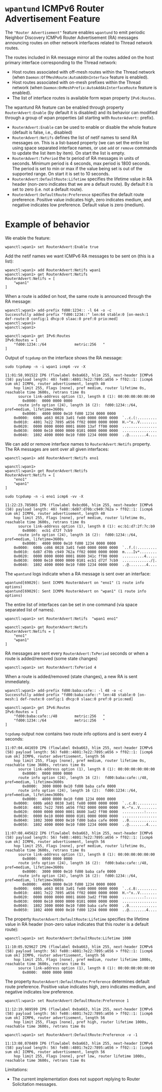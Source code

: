 # `wpantund` ICMPv6 Router Advertisement Feature #

The `"Router Advertisement"` feature enables `wpantund` to emit periodic Neighbor Discovery ICMPv6 Router Advertisement (RA) messages announcing routes on other network interfaces related to Thread network routes.

The routes included in RA message mirror all the routes added on the host primary interface corresponding to the Thread network:
- Host routes associated with off-mesh routes within the Thread network (when `Daemon:OffMeshRoute:AutoAddOnInterface` feature is enabled).
- Host routes associated with on-mesh prefixes within the Thread network (when `Daemon:OnMeshPrefix:AutoAddAsInterfaceRoute` feature is enabled).
- The list of interface routes is available form wpan property `IPv6:Routes`.

The wpantund RA feature can be enabled through property `RouterAdvert:Enable` (by default it is disabled) and its behavior can modified through a group of wpan properties (all starting with `RouterAdvert:` prefix).

- `RouterAdvert:Enable` can be used to enable or disable the whole feature (default is false, i.e., disabled)
- `RouterAdvert:Netifs` defines the list of netif names to send RA messages on. This is a list-based property (we can set the entire list using space separated interface names, or use `add` or `remove` commands to update the list item by item). On start the list is empty.
- `RouterAdvert:TxPeriod` the tx period of RA messages in units of seconds. Minimum period is 4 seconds, max period is 1800 seconds. The period is set to min or max if the value being set is out of the supported range. On start it is set to 10 seconds.
- `RouterAdvert:DefaultRoute:Lifetime` specifies the lifetime value in RA header (non-zero indicates that we are a default route). By default it is set to zero (i.e. not a default route).
- `RouterAdvert:DefaultRoute:Preference` specifies the default route preference. Positive value indicates high, zero indicates medium, and negative indicates low preference. Default value is zero (medium).

# Example of behavior

We enable the feature:

	wpanctl:wpan1> set RouterAdvert:Enable true

Add the netif names we want ICMPv6 RA messages to be sent on (this is a list):

	wpanctl:wpan1> add RouterAdvert:Netifs wpan1
	wpanctl:wpan1> get RouterAdvert:Netifs
	RouterAdvert:Netifs = [
		"wpan1"
	]

When a route is added on host, the same route is announced through the RA message:

	wpanctl:wpan1> add-prefix fd00:1234:: -l 64 -o -c
	Successfully added prefix "fd00:1234::" len:64 stable:0 [on-mesh:1 def-route:0 config:1 dhcp:0 slaac:0 pref:0 prio:med]
	wpanctl:wpan1>
	wpanctl:wpan1>

	wpanctl:wpan1> get IPv6:Routes
	IPv6:Routes = [
		"fd00:1234::/64             metric:256   "
	]

Output of `tcpdump` on the interface shows the RA message:

	sudo tcpdump -n -i wpan1 icmp6 -vv -X

	11:01:58.991522 IP6 (flowlabel 0xba663, hlim 255, next-header ICMPv6 (58) payload length: 40) fe80::4801:7e22:7895:a656 > ff02::1: [icmp6 sum ok] ICMP6, router advertisement, length 40
		hop limit 255, Flags [none], pref medium, router lifetime 0s, reachable time 3600s, retrans time 0s
		  source link-address option (1), length 8 (1): 00:00:00:00:00:00
		    0x0000:  0000 0000 0000
		  route info option (24), length 16 (2):  fd00:1234::/64, pref=medium, lifetime=3600s
		    0x0000:  4000 0000 0e10 fd00 1234 0000 0000
		0x0000:  600b a663 0028 3a01 fe80 0000 0000 0000  `..c.(:.........
		0x0010:  4801 7e22 7895 a656 ff02 0000 0000 0000  H.~"x..V........
		0x0020:  0000 0000 0000 0001 8600 13af ff00 0000  ................
		0x0030:  0000 0e10 0000 0000 0101 0000 0000 0000  ................
		0x0040:  1802 4000 0000 0e10 fd00 1234 0000 0000  ..@........4....

We can add or remove interface names to `RouterAdvert:Netifs` property. The RA messages are sent over all given interfaces:

	wpanctl:wpan1> add RouterAdvert:Netifs eno1

	wpanctl:wpan1>
	wpanctl:wpan1> get RouterAdvert:Netifs
	RouterAdvert:Netifs = [
		"eno1"
		"wpan1"
	]

	sudo tcpdump -n -i eno1 icmp6 -vv -X

	11:22:23.785865 IP6 (flowlabel 0xbcd66, hlim 255, next-header ICMPv6 (58) payload length: 40) fe80::6d87:d70b:c949:762a > ff02::1: [icmp6 sum ok] ICMP6, router advertisement, length 40
		hop limit 255, Flags [none], pref medium, router lifetime 0s, reachable time 3600s, retrans time 0s
		  source link-address option (1), length 8 (1): ec:b1:d7:2f:7c:b9
		    0x0000:  ecb1 d72f 7cb9
		  route info option (24), length 16 (2):  fd00:1234::/64, pref=medium, lifetime=3600s
		    0x0000:  4000 0000 0e10 fd00 1234 0000 0000
		0x0000:  600b cd66 0028 3a01 fe80 0000 0000 0000  `..f.(:.........
		0x0010:  6d87 d70b c949 762a ff02 0000 0000 0000  m....Iv*........
		0x0020:  0000 0000 0000 0001 8600 341c ff00 0000  ..........4.....
		0x0030:  0000 0e10 0000 0000 0101 ecb1 d72f 7cb9  ............./|.
		0x0040:  1802 4000 0000 0e10 fd00 1234 0000 0000  ..@........4....

The `wpantund` logs indicate when a RA message is sent over an interface:

	wpantund[69029]: Sent ICMP6 RouterAdvert on "eno1" (1 route info options)
	wpantund[69029]: Sent ICMP6 RouterAdvert on "wpan1" (1 route info options)

The entire list of interfaces can be set in one command (via space separated list of names).

	wpanctl:wpan1> set RouterAdvert:Netifs  "wpan1 eno1"

	wpanctl:wpan1> get RouterAdvert:Netifs
	RouterAdvert:Netifs = [
		"eno1"
		"wpan1"
	]

RA messages are sent every `RouterAdvert:TxPeriod` seconds or when a route is added/removed (some state changes)

	wpanctl:wpan1> set RouterAdvert:TxPeriod 4

When a route is added/removed (state changes), a new RA is sent immediately.

	wpanctl:wpan1> add-prefix fd00:baba:cafe:: -l 48 -o -c
	Successfully added prefix "fd00:baba:cafe::" len:48 stable:0 [on-mesh:1 def-route:0 config:1 dhcp:0 slaac:0 pref:0 prio:med]

	wpanctl:wpan1> get IPv6:Routes
	IPv6:Routes = [
		"fd00:baba:cafe::/48        metric:256   "
		"fd00:1234::/64             metric:256   "
	]

`tcpdump` output now contains two route info options and is sent every 4 seconds:

	11:07:04.441659 IP6 (flowlabel 0xba663, hlim 255, next-header ICMPv6 (58) payload length: 56) fe80::4801:7e22:7895:a656 > ff02::1: [icmp6 sum ok] ICMP6, router advertisement, length 56
		hop limit 255, Flags [none], pref medium, router lifetime 0s, reachable time 3600s, retrans time 0s
		  source link-address option (1), length 8 (1): 00:00:00:00:00:00
		    0x0000:  0000 0000 0000
		  route info option (24), length 16 (2):  fd00:baba:cafe::/48, pref=medium, lifetime=3600s
		    0x0000:  3000 0000 0e10 fd00 baba cafe 0000
		  route info option (24), length 16 (2):  fd00:1234::/64, pref=medium, lifetime=3600s
		    0x0000:  4000 0000 0e10 fd00 1234 0000 0000
		0x0000:  600b a663 0038 3a01 fe80 0000 0000 0000  `..c.8:.........
		0x0010:  4801 7e22 7895 a656 ff02 0000 0000 0000  H.~"x..V........
		0x0020:  0000 0000 0000 0001 8600 3ad2 ff00 0000  ..........:.....
		0x0030:  0000 0e10 0000 0000 0101 0000 0000 0000  ................
		0x0040:  1802 3000 0000 0e10 fd00 baba cafe 0000  ..0.............
		0x0050:  1802 4000 0000 0e10 fd00 1234 0000 0000  ..@........4....

	11:07:08.445622 IP6 (flowlabel 0xba663, hlim 255, next-header ICMPv6 (58) payload length: 56) fe80::4801:7e22:7895:a656 > ff02::1: [icmp6 sum ok] ICMP6, router advertisement, length 56
		hop limit 255, Flags [none], pref medium, router lifetime 0s, reachable time 3600s, retrans time 0s
		  source link-address option (1), length 8 (1): 00:00:00:00:00:00
		    0x0000:  0000 0000 0000
		  route info option (24), length 16 (2):  fd00:baba:cafe::/48, pref=medium, lifetime=3600s
		    0x0000:  3000 0000 0e10 fd00 baba cafe 0000
		  route info option (24), length 16 (2):  fd00:1234::/64, pref=medium, lifetime=3600s
		    0x0000:  4000 0000 0e10 fd00 1234 0000 0000
		0x0000:  600b a663 0038 3a01 fe80 0000 0000 0000  `..c.8:.........
		0x0010:  4801 7e22 7895 a656 ff02 0000 0000 0000  H.~"x..V........
		0x0020:  0000 0000 0000 0001 8600 3ad2 ff00 0000  ..........:.....
		0x0030:  0000 0e10 0000 0000 0101 0000 0000 0000  ................
		0x0040:  1802 3000 0000 0e10 fd00 baba cafe 0000  ..0.............
		0x0050:  1802 4000 0000 0e10 fd00 1234 0000 0000  ..@........4....


The property `RouterAdvert:DefaultRoute:Lifetime` specifies the lifetime value in RA header (non-zero value indicates that this router is a default route):

	wpanctl:wpan1> set RouterAdvert:DefaultRoute:Lifetime 1000

	11:10:05.929627 IP6 (flowlabel 0xba663, hlim 255, next-header ICMPv6 (58) payload length: 56) fe80::4801:7e22:7895:a656 > ff02::1: [icmp6 sum ok] ICMP6, router advertisement, length 56
		hop limit 255, Flags [none], pref medium, router lifetime 1000s, reachable time 3600s, retrans time 0s
		  source link-address option (1), length 8 (1): 00:00:00:00:00:00
		    0x0000:  0000 0000 0000

The property `RouterAdvert:DefaultRoute:Preference` determines default route preference. Positive value indicates high, zero indicates medium, and negative indicates low preference.

	wpanctl:wpan1> set RouterAdvert:DefaultRoute:Preference 1

	11:12:19.989599 IP6 (flowlabel 0xba663, hlim 255, next-header ICMPv6 (58) payload length: 56) fe80::4801:7e22:7895:a656 > ff02::1: [icmp6 sum ok] ICMP6, router advertisement, length 56
		hop limit 255, Flags [none], pref high, router lifetime 1000s, reachable time 3600s, retrans time 0s

	wpanctl:wpan1> set RouterAdvert:DefaultRoute:Preference -v -1

	11:13:08.078489 IP6 (flowlabel 0xba663, hlim 255, next-header ICMPv6 (58) payload length: 56) fe80::4801:7e22:7895:a656 > ff02::1: [icmp6 sum ok] ICMP6, router advertisement, length 56
		hop limit 255, Flags [none], pref low, router lifetime 1000s, reachable time 3600s, retrans time 0s

Limitations:
- The current implementation does not support replying to Router Solicitation messages.

